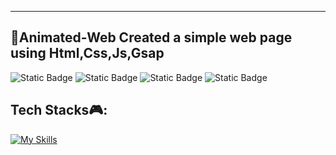 

<hr>
<!DOCTYPE html>
<html lang="en">
<head>
  <meta charset="UTF-8" />
  
  <meta name="viewport" content="width=device-width,initial-scale=1" />
  <meta name="description" content="" />
  <link rel="icon" href="favicon.png">
</head>
<body>
  <h2>👋Animated-Web
Created a simple web page using Html,Css,Js,Gsap</h2>
  <img alt="Static Badge" src="https://img.shields.io/badge/contributions-0-violet">
<img style={display:flex} alt="Static Badge" src="https://img.shields.io/badge/twitter-10-blue">
  <img style={display:flex} alt="Static Badge" src="https://img.shields.io/badge/color-nothing-purple">
  <img alt="Static Badge" src="https://img.shields.io/badge/stars-1-yellow">


<h2>Tech Stacks🎮:</h2>

[![My Skills](https://skills.thijs.gg/icons?i=js,html,css)](https://skills.thijs.gg)
</body>
</html>





